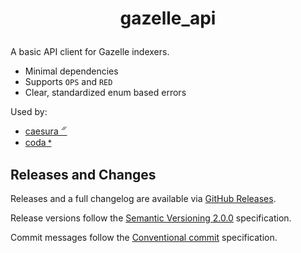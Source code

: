 # <p style="text-align: center">gazelle_api</p>

A basic API client for Gazelle indexers.

- Minimal dependencies
- Supports `OPS` and `RED`
- Clear, standardized enum based errors

Used by:
- [caesura 𝄓](https://github.com/RogueOneEcho/caesura)
- [coda 𝄌](https://github.com/RogueOneEcho/coda)

## Releases and Changes

Releases and a full changelog are available via [GitHub Releases](https://github.com/RogueOneEcho/gazelle_api/releases).

Release versions follow the [Semantic Versioning 2.0.0](https://semver.org/spec/v2.0.0.html) specification.

Commit messages follow the [Conventional commit](https://www.conventionalcommits.org/en/v1.0.0/) specification.
